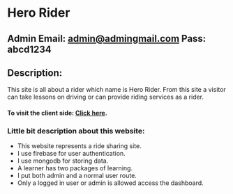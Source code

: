# Hero Rider

## Admin Email: admin@admingmail.com Pass: abcd1234

## Description:

<p>
This site is all about a rider which name is Hero Rider. From this site a visitor can take lessons on driving or can provide riding services as a rider.
<p>

#### To visit the client side: [Click here](https://hero-rider-io.web.app/).

### Little bit description about this website:

<ul>
    <li>This website represents a ride sharing site.</li>
    <li>I use firebase for user authentication.</li>
    <li>I use mongodb for storing data.</li>
    <li>A learner has two packages of learning.</li>
    <li>I put both admin and a normal user route.</li>
    <li>Only a logged in user or admin is allowed access the dashboard.</li>
</ul>
